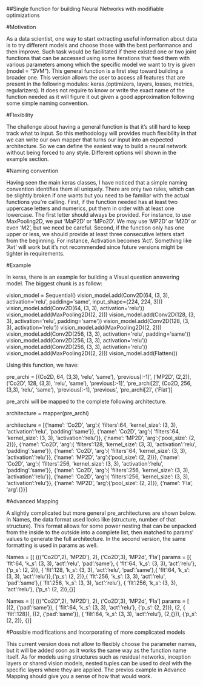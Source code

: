 
##Single function for building Neural Networks with modifiable optimizations 

#Motivation

As a data scientist, one way to start extracting useful information about data is to try different models and choose those with the best performance and then improve. Such task would be facilitated if there existed one or two joint functions that can be accessed using some iterations that feed them with various parameters among which the specific model we want to try is given (model = “SVM”). 
This general function is a first step toward building a broader one. This version allows the user to access all features that are present in the following modules: keras.(optimizers, layers, losses, metrics, regularizers). It does not require to know or write the exact name of the function needed as it will figure it out given a good approximation following some simple naming convention. 

#Flexibility

The challenge about having a general function is that it’s still hard to keep track what to input. So this methodology will provides much flexibility in that we can write our own mapper that turns our input into an expected architecture. So we can define the easiest way to build a neural network without being forced to any style. Different options will shown in the example section.

#Naming convention

Having seen the main keras classes, I have noticed that a simple naming convention identifies them all uniquely. There are only two rules, which can be slightly broken if one wants but you need to be familiar with the actual functions you’re calling.
First, if the function needed has at least two uppercase letters and numerics, put them in order with at least one lowercase. The first letter should always be provided. For instance, to use MaxPooling2D, we put ‘MaP2D’ or ‘MPo2D’. We may use ‘MP2D’ or ‘M2D’ or even ‘M2’, but we need be careful.
Second, if the function only has one upper or less, we should provide at least three consecutive letters start from the beginning. For instance, Activation becomes ‘Act’. Something like ‘Avt’ will work but it’s not recommended since future versions might be tighter in requirements. 

#Example

In keras, there is an example for building a Visual question answering model. The biggest chunk is as follow:

vision_model = Sequential()
vision_model.add(Conv2D(64, (3, 3), activation='relu', padding='same', input_shape=(224, 224, 3)))
vision_model.add(Conv2D(64, (3, 3), activation='relu'))
vision_model.add(MaxPooling2D((2, 2)))
vision_model.add(Conv2D(128, (3, 3), activation='relu', padding='same'))
vision_model.add(Conv2D(128, (3, 3), activation='relu'))
vision_model.add(MaxPooling2D((2, 2)))
vision_model.add(Conv2D(256, (3, 3), activation='relu', padding='same'))
vision_model.add(Conv2D(256, (3, 3), activation='relu'))
vision_model.add(Conv2D(256, (3, 3), activation='relu'))
vision_model.add(MaxPooling2D((2, 2)))
vision_model.add(Flatten())

Using this function, we have:

pre_archi = [(Co2D, 64, (3,3), ‘relu’, ‘same’), ‘previous[:-1]’, (‘MP2D’, (2,2)),	 (‘Co2D’, 128, (3,3), ‘relu’, ‘same’), ‘previous[:-1]’,  ‘pre_archi[2]’, (Co2D, 256, (3,3), ‘relu’, ‘same’), ‘previous[:-1], ‘previous’,  ‘pre_archi[2]’, (‘Flat’)]

pre_archi will be mapped to the complete following architecture.

architecture = mapper(pre_archi)

 architecture =  [{‘name’: ‘Co2D’, ‘arg’:{ ’filters’:64,  ‘kernel_size’: (3, 3), ‘activation’:’relu', ‘padding’:’same’}},  {‘name’: ‘Co2D’, ‘arg’:{ ’filters’:64, ‘kernel_size’: (3, 3), ‘activation’:’relu’}}, {‘name’: ‘MP2D’, ‘arg’:{‘pool_size’: (2, 2)}}, {‘name’: ‘Co2D’, ‘arg’:{ ’filters’:128,  ‘kernel_size’: (3, 3), ‘activation’:’relu', ‘padding’:’same’}}, {‘name’: ‘Co2D’, ‘arg’:{ ’filters’:64, ‘kernel_size’: (3, 3), ’activation’:’relu’}}, {‘name’: ‘MP2D’, ‘arg’:{‘pool_size’: (2, 2)}}, {‘name’: ‘Co2D’, ‘arg’:{ ’filters’:256,  ‘kernel_size’: (3, 3), ‘activation’:’relu', ‘padding’:’same’}}, {‘name’: ‘Co2D’, ‘arg’:{ ’filters’:256,  ‘kernel_size’: (3, 3), ’activation’:’relu’}}, {‘name’: ‘Co2D’, ‘arg’:{ ’filters’:256, ‘kernel_size’: (3, 3), ‘activation’:’relu’}}, {‘name’: ‘MP2D’, ‘arg’:{‘pool_size’: (2, 2)}}, {‘name’: ‘Fla’, ‘arg’:{}}]

#Advanced Mapping

 A slightly complicated but more general pre_architectures are shown below. In Names, the data format used looks like (structure, number of that structure). This format allows for some power nesting that can be unpacked from the inside to the outside into a complete list, then matched to params’ values to generate the full architecture. In the second version, the same formatting is used in params as well.

Names = [( (((“Co2D”,2), ‘MP2D’), 2), (‘Co2D’,3), ‘MP2d’, ‘Fla’]
params =  [{ ’flt’:64,  ‘k_s’: (3, 3), ‘act’:’relu', ‘pad’:’same’}, { ’flt’:64, ‘k_s’: (3, 3), ‘act’:’relu’},{‘p_s’: (2, 2)}, { ’flt’:128,  ‘k_s’: (3, 3), ‘act’:’relu', ‘pad’:’same’},{ ’flt’:64, ‘k_s’: (3, 3), ’act’:’relu’}},{‘p_s’: (2, 2)},{ ’flt’:256,  ‘k_s’: (3, 3), ‘act’:’relu', ‘pad’:’same’},{ ’flt’:256,  ‘k_s’: (3, 3), ’act’:’relu’}, { ’flt’:256, ‘k_s’: (3, 3), ‘act’:’relu’}, {‘p_s’: (2, 2)},{}]

Names = [( (((“Co2D”,2), ‘MP2D’), 2), (‘Co2D’,3), ‘MP2d’, ‘Fla’]
params = [ ((2, {‘pad’:’same’}), { ’filt’:64, ‘k_s’: (3, 3), ‘act’:’relu’}, {‘p_s’: (2, 2)}),  (2,  { ’filt’:128}),  ((2, {‘pad’:’same’}), { ’filt’:64, ‘k_s’: (3, 3), ‘act’:’relu’}, (2,{})), {‘p_s’: (2, 2)}, {}]

#Possible modifications and Incorporating of more complicated models

This current version does not allow to flexibly choose the parameter names, but it will be added soon as it works the same way as the function name itself.
As for models using structures such as residual networks, inception layers or shared vision models, nested tuples can be used to deal with the specific layers where they are applied. The previos example in Advance Mapping should give you a sense of how that would work. 
